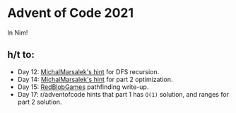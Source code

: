 # Advent of Code 2021

In Nim!

## h/t to:

* Day 12: [MichalMarsalek's hint](https://github.com/MichalMarsalek/Advent-of-code/blob/master/2021/Nim/day12.nim) for DFS recursion.
* Day 14: [MichalMarsalek's hint](https://github.com/MichalMarsalek/Advent-of-code/blob/master/2021/Nim/day14.nim) for part 2 optimization.
* Day 15: [RedBlobGames](https://www.redblobgames.com/pathfinding/a-star/introduction.html) pathfinding write-up.
* Day 17: r/adventofcode hints that part 1 has `O(1)` solution, and ranges for part 2 solution.